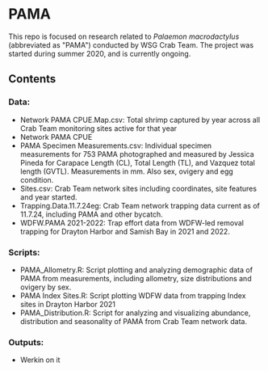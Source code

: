 # PAMA

This repo is focused on research related to *Palaemon macrodactylus* (abbreviated as "PAMA") conducted by WSG Crab Team. The project was started during summer 2020, and is currently ongoing.

## Contents
### Data:
- Network PAMA CPUE.Map.csv: Total shrimp captured by year across all Crab Team monitoring sites active for that year
- Network PAMA CPUE
- PAMA Specimen Measurements.csv: Individual specimen measurements for 753 PAMA photographed and measured by Jessica Pineda for Carapace Length (CL), Total Length (TL), and Vazquez total length (GVTL). Measurements in mm. Also sex, ovigery and egg condition.
- Sites.csv: Crab Team network sites including coordinates, site features and year started.
- Trapping.Data.11.7.24eg: Crab Team network trapping data current as of 11.7.24, including PAMA and other bycatch. 
- WDFW.PAMA 2021-2022: Trap effort data from WDFW-led removal trapping for Drayton Harbor and Samish Bay in 2021 and 2022.

### Scripts:
- PAMA_Allometry.R: Script plotting and analyzing demographic data of PAMA from measurements, including allometry, size distributions and ovigery by sex.
- PAMA Index Sites.R: Script plotting WDFW data from trapping Index sites in Drayton Harbor 2021
- PAMA_Distribution.R: Script for analyzing and visualizing abundance, distribution and seasonality of PAMA from Crab Team network data.

### Outputs:
- Werkin on it